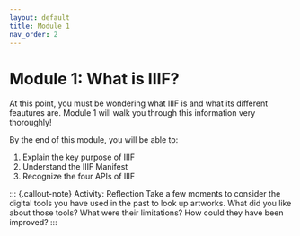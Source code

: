 ```yaml
---
layout: default
title: Module 1
nav_order: 2
---
```

# Module 1: What is IIIF?


At this point, you must be wondering what IIIF is and what its different feautures are. Module 1 will walk you through this information very thoroughly!


By the end of this module, you will be able to:

1. Explain the key purpose of IIIF
2. Understand the IIIF Manifest
3. Recognize the four APIs of IIIF


::: {.callout-note}
Activity: Reflection
Take a few moments to consider the digital tools you have used in the past to look up artworks. What did you like about those tools? What were their limitations? How could they have been improved?
:::
